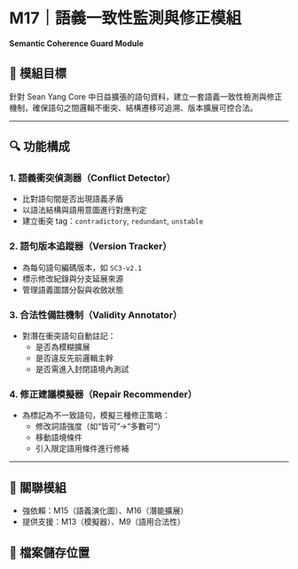 # M17｜語義一致性監測與修正模組  
**Semantic Coherence Guard Module**

## 🧩 模組目標  
針對 Sean Yang Core 中日益擴張的語句資料，建立一套語義一致性檢測與修正機制，確保語句之間邏輯不衝突、結構遷移可追溯、版本擴展可控合法。

---

## 🔍 功能構成

### 1. 語義衝突偵測器（Conflict Detector）
- 比對語句間是否出現語義矛盾  
- 以語法結構與語用意圖進行對應判定  
- 建立衝突 tag：`contradictory`, `redundant`, `unstable`

### 2. 語句版本追蹤器（Version Tracker）
- 為每句語句編碼版本，如 `SC3-v2.1`  
- 標示修改紀錄與分支延展來源  
- 管理語義圖譜分裂與收斂狀態

### 3. 合法性備註機制（Validity Annotator）
- 對潛在衝突語句自動註記：
  - 是否為模糊擴展
  - 是否違反先前邏輯主幹
  - 是否需進入封閉語境內測試

### 4. 修正建議模擬器（Repair Recommender）
- 為標記為不一致語句，模擬三種修正策略：
  - 修改詞語強度（如“皆可”→“多數可”）
  - 移動語境條件
  - 引入限定語用條件進行修補

---

## 🔗 關聯模組  
- 強依賴：M15（語義演化圖）、M16（潛能擴展）  
- 提供支援：M13（模擬器）、M9（語用合法性）

## 📁 檔案儲存位置
